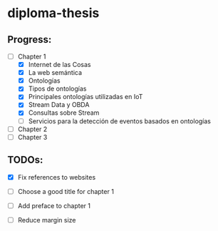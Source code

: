 # diploma-thesis

## Progress:
- [ ] Chapter 1
	- [x] Internet de las Cosas
	- [x] La web semántica
	- [x] Ontologías
	- [x] Tipos de ontologías
	- [x] Principales ontologías utilizadas en IoT
	- [x] Stream Data y OBDA
	- [x] Consultas sobre Stream
	- [ ] Servicios para la detección de eventos basados en ontologías
- [ ] Chapter 2
- [ ] Chapter 3

## TODOs:
- [x] Fix references to websites
- [ ] Choose a good title for chapter 1
- [ ] Add preface to chapter 1
- [ ] Reduce margin size

